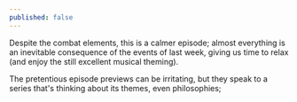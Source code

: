 ```yaml
---
published: false
---
```


Despite the combat elements, this is a calmer episode; almost everything is an inevitable consequence of the events of last week, giving us time to relax (and enjoy the still excellent musical theming).

The pretentious episode previews can be irritating, but they speak to a series that's thinking about its themes, even philosophies; 